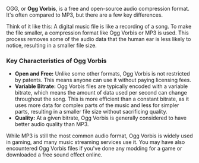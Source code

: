 OGG, or **Ogg Vorbis**, is a free and open-source audio compression format. It's often compared to MP3, but there are a few key differences.

Think of it like this: A digital music file is like a recording of a song. To make the file smaller, a compression format like Ogg Vorbis or MP3 is used. This process removes some of the audio data that the human ear is less likely to notice, resulting in a smaller file size.

### Key Characteristics of Ogg Vorbis

* **Open and Free:** Unlike some other formats, Ogg Vorbis is not restricted by patents. This means anyone can use it without paying licensing fees.
* **Variable Bitrate:** Ogg Vorbis files are typically encoded with a variable bitrate, which means the amount of data used per second can change throughout the song. This is more efficient than a constant bitrate, as it uses more data for complex parts of the music and less for simpler parts, resulting in a smaller file size without sacrificing quality.
* **Quality:** At a given bitrate, Ogg Vorbis is generally considered to have better audio quality than MP3.

While MP3 is still the most common audio format, Ogg Vorbis is widely used in gaming, and many music streaming services use it. You may have also encountered Ogg Vorbis files if you've done any modding for a game or downloaded a free sound effect online.